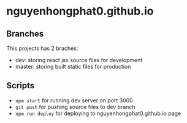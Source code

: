 # nguyenhongphat0.github.io

## Branches
This projects has 2 braches:
- dev: storing react jsx source files for development
- master: storing built static files for production

## Scripts
- `npm start` for running dev server on port 3000
- `git push` for pushing source files to dev branch
- `npm run deploy` for deploying to nguyenhongphat0.github.io page
